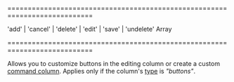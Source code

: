 ===========================================================================
<!--acceptValues-->'add' | 'cancel' | 'delete' | 'edit' | 'save' | 'undelete'<!--/acceptValues-->
<!--type-->Array<String, dxTreeListColumnButton><!--/type-->
===========================================================================

<!--shortDescription-->
Allows you to customize buttons in the editing column or create a custom [command column](/Documentation/Guide/Widgets/TreeList/Columns/Column_Types/Command_Columns/). Applies only if the column's [type](/Documentation/ApiReference/UI_Widgets/dxTreeList/Configuration/columns/#type) is *"buttons"*.
<!--/shortDescription-->

<!--fullDescription-->

<!--/fullDescription-->